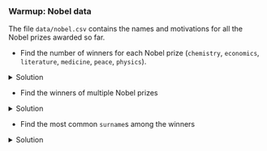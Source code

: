 ### Warmup: Nobel data

The file `data/nobel.csv` contains the names and motivations for all the Nobel prizes awarded so far.

- Find the number of winners for each Nobel prize (`chemistry`, `economics`, `literature`, `medicine`, `peace`, `physics`). 

<details><summary>Solution</summary>
<p>

```
tail -n+2 nobel.csv | cut -f3 -d, | sort | uniq -c
```

</p>
</details>

- Find the winners of multiple Nobel prizes

<details><summary>Solution</summary>
<p>

```
cut nobel.csv -f5-6 -d, | sort | uniq -c | sort -n -r | head -n10
```

</p>
</details>


- Find the most common `surname`s among the winners

<details><summary>Solution</summary>
<p>

```
cut nobel.csv -f6 -d, | sort | uniq -c | sort -n -r | head -n10
```

</p>
</details>
